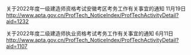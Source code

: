关于2022年度一级建造师资格考试安徽考区考务工作有关事宜的通知 11月19日
http://www.apta.gov.cn/ProfTech_NoticeIndex/ProfTechActivityDetail?aid=1232

关于2022年度二级建造师执业资格考试考务工作有关事宜的通知	6月11日
http://www.apta.gov.cn/ProfTech_NoticeIndex/ProfTechActivityDetail?aid=1107

